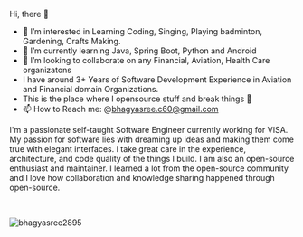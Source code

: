  Hi, there 👋
- 👀 I’m interested in Learning Coding, Singing, Playing badminton, Gardening, Crafts Making.
- 🌱 I’m currently learning Java, Spring Boot, Python and Android
- 🔭 I’m looking to collaborate on any Financial, Aviation, Health Care organizatons
- I have around 3+ Years of Software Development Experience in Aviation and Financial domain Organizations.
- This is the place where I opensource stuff and break things 🤣
- 📫 How to Reach me: @bhagyasree.c60@gmail.com

I'm a passionate self-taught Software Engineer currently working for VISA. My passion for software lies with dreaming up ideas and making them come true with elegant interfaces. I take great care in the experience, architecture, and code quality of the things I build. I am also an open-source enthusiast and maintainer. I learned a lot from the open-source community and I love how collaboration and knowledge sharing happened through open-source.

<br>

 <p align="left"> <img src="https://komarev.com/ghpvc/?username=bhagyasree2895" alt="bhagyasree2895" /> </p>
 
 </br>
<!---
bhagyasree2895/bhagyasree2895 is a ✨ special ✨ repository because its `README.md` (this file) appears on your GitHub profile.
You can click the Preview link to take a look at your changes.
--->
